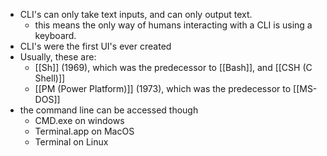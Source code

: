 - CLI's can only take text inputs, and can only output text. 
	- this means the only way of humans interacting with a CLI is using a keyboard.
- CLI's were the first UI's ever created
- Usually, these are:
	- [[Sh]] (1969), which was the predecessor to [[Bash]], and [[CSH (C Shell)]]
	- [[PM (Power Platform)]] (1973), which was the predecessor to [[MS-DOS]]
- the command line can be accessed though
	- CMD.exe on windows
	- Terminal.app on MacOS
	- Terminal on Linux